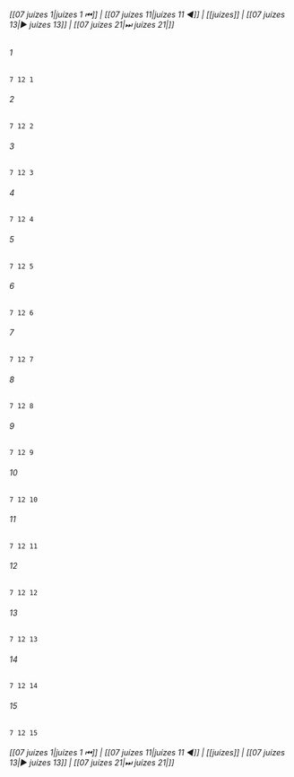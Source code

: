 
###### [[07 juízes 1|juízes 1 ⏮]] | [[07 juízes 11|juízes 11 ◀]] | [[juízes]] | [[07 juízes 13|▶ juízes 13]] | [[07 juízes 21|⏭ juízes 21|]]

###### 1
``` verse
7 12 1 
```
###### 2
``` verse
7 12 2 
```
###### 3
``` verse
7 12 3 
```
###### 4
``` verse
7 12 4 
```
###### 5
``` verse
7 12 5 
```
###### 6
``` verse
7 12 6 
```
###### 7
``` verse
7 12 7 
```
###### 8
``` verse
7 12 8 
```
###### 9
``` verse
7 12 9 
```
###### 10
``` verse
7 12 10 
```
###### 11
``` verse
7 12 11 
```
###### 12
``` verse
7 12 12 
```
###### 13
``` verse
7 12 13 
```
###### 14
``` verse
7 12 14 
```
###### 15
``` verse
7 12 15 
```

###### [[07 juízes 1|juízes 1 ⏮]] | [[07 juízes 11|juízes 11 ◀]] | [[juízes]] | [[07 juízes 13|▶ juízes 13]] | [[07 juízes 21|⏭ juízes 21|]]

